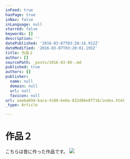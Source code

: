 ```yaml
---
inFeed: true
hasPage: true
inNav: false
inLanguage: null
starred: false
keywords: []
description: ''
datePublished: '2016-03-07T03:20:16.912Z'
dateModified: '2016-03-07T03:20:01.195Z'
title: 作品２
author: []
sourcePath: _posts/2016-03-06-.md
published: true
authors: []
publisher:
  name: null
  domain: null
  url: null
  favicon: null
url: aaeba694-baca-4180-be6a-832d86e8f716/index.html
_type: Article

---
```

# 作品２

こちらは昔に作った作品です。
![](https://the-grid-user-content.s3-us-west-2.amazonaws.com/e684d3bf-6a3b-40d8-bc00-656f4ce6cd24.jpg)